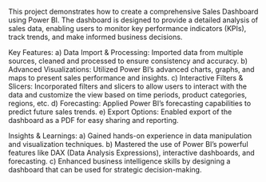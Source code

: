 This project demonstrates how to create a comprehensive Sales Dashboard using Power BI. The dashboard is designed to provide a detailed analysis of sales data, enabling users to monitor key performance indicators (KPIs), track trends, and make informed business decisions.

Key Features:
a) Data Import & Processing: Imported data from multiple sources, cleaned 
   and processed to ensure consistency and accuracy.
b) Advanced Visualizations: Utilized Power BI’s advanced charts, graphs, 
   and maps to present sales performance and insights.
c) Interactive Filters & Slicers: Incorporated filters and slicers to 
   allow users to interact with the data and customize the view based on 
   time periods, product categories, regions, etc.
d) Forecasting: Applied Power BI’s forecasting capabilities to predict 
   future sales trends.
e) Export Options: Enabled export of the dashboard as a PDF for easy 
   sharing and reporting.

Insights & Learnings:
a) Gained hands-on experience in data manipulation and visualization 
   techniques.
b) Mastered the use of Power BI’s powerful features like DAX (Data 
   Analysis Expressions), interactive dashboards, and forecasting.
c) Enhanced business intelligence skills by designing a dashboard that 
   can be used for strategic decision-making.
